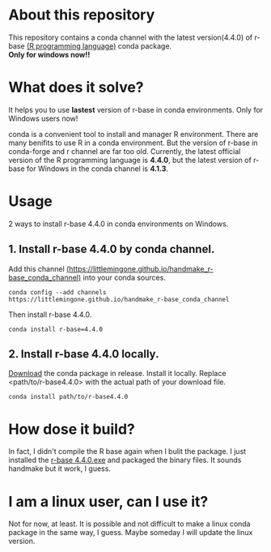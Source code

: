 # About this repository
This repository contains a conda channel with the latest version(4.4.0) of r-base [(R programming language)](https://www.r-project.org/) conda package.  
<strong>Only for windows now!!</strong>

# What does it solve?
It helps you to use <strong>lastest</strong> version of r-base in conda environments. Only for Windows users now!


conda is a convenient tool to install and manager R environment. 
There are many benifits to use R in a conda environment. 
But the version of r-base in conda-forge and r channel are far too old. 
Currently, the latest official version of the R programming language is <strong>4.4.0</strong>, but the latest version of r-base for Windows in the conda channel is <strong>4.1.3</strong>. 

# Usage
2 ways to install r-base 4.4.0 in conda environments on Windows.
 ## 1. Install r-base 4.4.0 by conda channel.
Add this channel [(https://littlemingone.github.io/handmake_r-base_conda_channel)](https://littlemingone.github.io/handmake_r-base_conda_channel) into your conda sources.
```
conda config --add channels https://littlemingone.github.io/handmake_r-base_conda_channel
```
Then install r-base 4.4.0.
```
conda install r-base=4.4.0
```  
 ## 2. Install r-base 4.4.0 locally.
 [Download](https://github.com/littlemingone/handmake_r-base_conda_channel/releases/download/v4.4.0/r-base-4.4.0-littleming.tar.bz2) the conda package in release. Install it locally. Replace <path/to/r-base4.4.0> with the actual path of your download file.
```
conda install path/to/r-base4.4.0
```
# How dose it build?
In fact, I didn't compile the R base again when I bulit the package. I just installed the [r-base 4.4.0.exe](https://cloud.r-project.org/bin/windows/base/R-4.4.0-win.exe) and packaged the binary files. It sounds handmake but it work, I guess.

# I am a linux user, can I use it?
Not for now, at least. It is possible and not difficult to make a linux conda package in the same way, I guess. Maybe someday I will update the linux version.



